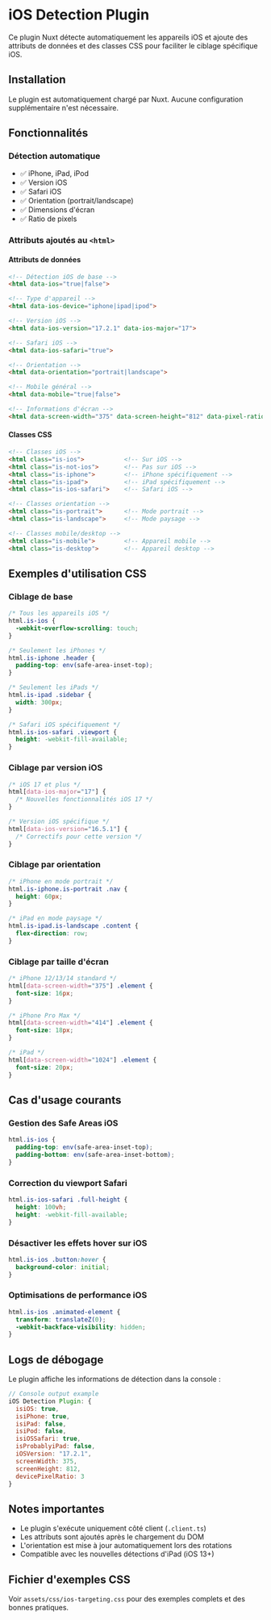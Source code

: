 # iOS Detection Plugin

Ce plugin Nuxt détecte automatiquement les appareils iOS et ajoute des attributs de données et des classes CSS pour faciliter le ciblage spécifique iOS.

## Installation

Le plugin est automatiquement chargé par Nuxt. Aucune configuration supplémentaire n'est nécessaire.

## Fonctionnalités

### Détection automatique
- ✅ iPhone, iPad, iPod
- ✅ Version iOS 
- ✅ Safari iOS
- ✅ Orientation (portrait/landscape)
- ✅ Dimensions d'écran
- ✅ Ratio de pixels

### Attributs ajoutés au `<html>`

#### Attributs de données
```html
<!-- Détection iOS de base -->
<html data-ios="true|false">

<!-- Type d'appareil -->
<html data-ios-device="iphone|ipad|ipod">

<!-- Version iOS -->
<html data-ios-version="17.2.1" data-ios-major="17">

<!-- Safari iOS -->
<html data-ios-safari="true">

<!-- Orientation -->
<html data-orientation="portrait|landscape">

<!-- Mobile général -->
<html data-mobile="true|false">

<!-- Informations d'écran -->
<html data-screen-width="375" data-screen-height="812" data-pixel-ratio="3">
```

#### Classes CSS
```html
<!-- Classes iOS -->
<html class="is-ios">           <!-- Sur iOS -->
<html class="is-not-ios">       <!-- Pas sur iOS -->
<html class="is-iphone">        <!-- iPhone spécifiquement -->
<html class="is-ipad">          <!-- iPad spécifiquement -->
<html class="is-ios-safari">    <!-- Safari iOS -->

<!-- Classes orientation -->
<html class="is-portrait">      <!-- Mode portrait -->
<html class="is-landscape">     <!-- Mode paysage -->

<!-- Classes mobile/desktop -->
<html class="is-mobile">        <!-- Appareil mobile -->
<html class="is-desktop">       <!-- Appareil desktop -->
```

## Exemples d'utilisation CSS

### Ciblage de base
```css
/* Tous les appareils iOS */
html.is-ios {
  -webkit-overflow-scrolling: touch;
}

/* Seulement les iPhones */
html.is-iphone .header {
  padding-top: env(safe-area-inset-top);
}

/* Seulement les iPads */
html.is-ipad .sidebar {
  width: 300px;
}

/* Safari iOS spécifiquement */
html.is-ios-safari .viewport {
  height: -webkit-fill-available;
}
```

### Ciblage par version iOS
```css
/* iOS 17 et plus */
html[data-ios-major="17"] {
  /* Nouvelles fonctionnalités iOS 17 */
}

/* Version iOS spécifique */
html[data-ios-version="16.5.1"] {
  /* Correctifs pour cette version */
}
```

### Ciblage par orientation
```css
/* iPhone en mode portrait */
html.is-iphone.is-portrait .nav {
  height: 60px;
}

/* iPad en mode paysage */
html.is-ipad.is-landscape .content {
  flex-direction: row;
}
```

### Ciblage par taille d'écran
```css
/* iPhone 12/13/14 standard */
html[data-screen-width="375"] .element {
  font-size: 16px;
}

/* iPhone Pro Max */
html[data-screen-width="414"] .element {
  font-size: 18px;
}

/* iPad */
html[data-screen-width="1024"] .element {
  font-size: 20px;
}
```

## Cas d'usage courants

### Gestion des Safe Areas iOS
```css
html.is-ios {
  padding-top: env(safe-area-inset-top);
  padding-bottom: env(safe-area-inset-bottom);
}
```

### Correction du viewport Safari
```css
html.is-ios-safari .full-height {
  height: 100vh;
  height: -webkit-fill-available;
}
```

### Désactiver les effets hover sur iOS
```css
html.is-ios .button:hover {
  background-color: initial;
}
```

### Optimisations de performance iOS
```css
html.is-ios .animated-element {
  transform: translateZ(0);
  -webkit-backface-visibility: hidden;
}
```

## Logs de débogage

Le plugin affiche les informations de détection dans la console :
```javascript
// Console output example
iOS Detection Plugin: {
  isiOS: true,
  isiPhone: true,
  isiPad: false,
  isiPod: false,
  isiOSSafari: true,
  isProbablyiPad: false,
  iOSVersion: "17.2.1",
  screenWidth: 375,
  screenHeight: 812,
  devicePixelRatio: 3
}
```

## Notes importantes

- Le plugin s'exécute uniquement côté client (`.client.ts`)
- Les attributs sont ajoutés après le chargement du DOM
- L'orientation est mise à jour automatiquement lors des rotations
- Compatible avec les nouvelles détections d'iPad (iOS 13+)

## Fichier d'exemples CSS

Voir `assets/css/ios-targeting.css` pour des exemples complets et des bonnes pratiques. 